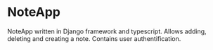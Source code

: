 # NoteApp
NoteApp written in Django framework and typescript. Allows adding, deleting and creating a note. Contains user authentification.
